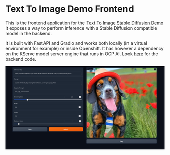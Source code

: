 # Text To Image Demo Frontend

This is the frontend application for the [Text To Image Stable Diffusion Demo](https://github.com/mcaimi/text-to-image-demo)
It exposes a way to perform inference with a Stable Diffusion compatible model in the backend.

It is built with FastAPI and Gradio and works both locally (in a virtual environment for example) or inside Openshift.
It has however a dependency on the KServe model server engine that runs in OCP AI. Look [here](https://github.com/mcaimi/kserve-diffusers-demo) for the backend code.

![gradio_app](assets/gradio_app.png)
